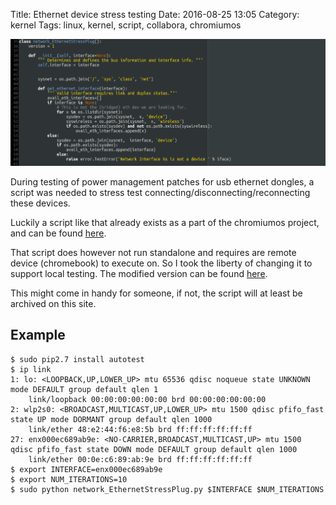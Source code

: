 Title: Ethernet device stress testing
Date: 2016-08-25 13:05
Category: kernel
Tags: linux, kernel, script, collabora, chromiumos

![Alt text](images/2016-08-25_ethernet_device_testing.png "Screenshot of python script")

During testing of power management patches for usb ethernet dongles, a script
was needed to stress test connecting/disconnecting/reconnecting these devices.

Luckily a script like that already exists as a part of the chromiumos project,
and can be found [here](https://chromium.googlesource.com/chromiumos/third_party/autotest/+/HEAD/client/site_tests/network_EthernetStressPlug/network_EthernetStressPlug.py).

That script does however not run standalone and requires are remote device
(chromebook) to execute on. So I took the liberty of changing it to support
local testing. The modified version can be found [here](files/2016-08-25_network_EthernetStressPlug.py).

This might come in handy for someone, if not, the script will at least be
archived on this site.

## Example
    $ sudo pip2.7 install autotest
    $ ip link
    1: lo: <LOOPBACK,UP,LOWER_UP> mtu 65536 qdisc noqueue state UNKNOWN mode DEFAULT group default qlen 1
        link/loopback 00:00:00:00:00:00 brd 00:00:00:00:00:00
    2: wlp2s0: <BROADCAST,MULTICAST,UP,LOWER_UP> mtu 1500 qdisc pfifo_fast state UP mode DORMANT group default qlen 1000
        link/ether 48:e2:44:f6:e8:5b brd ff:ff:ff:ff:ff:ff
    27: enx000ec689ab9e: <NO-CARRIER,BROADCAST,MULTICAST,UP> mtu 1500 qdisc pfifo_fast state DOWN mode DEFAULT group default qlen 1000
        link/ether 00:0e:c6:89:ab:9e brd ff:ff:ff:ff:ff:ff
    $ export INTERFACE=enx000ec689ab9e
    $ export NUM_ITERATIONS=10
    $ sudo python network_EthernetStressPlug.py $INTERFACE $NUM_ITERATIONS
    

